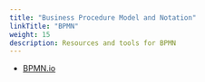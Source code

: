 ```yaml
---
title: "Business Procedure Model and Notation"
linkTitle: "BPMN"
weight: 15
description: Resources and tools for BPMN
---
```


* [BPMN.io](https://bpmn.io/)

